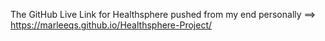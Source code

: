 The GitHub Live Link for Healthsphere pushed from my end personally ==> https://marleeqs.github.io/Healthsphere-Project/ 
